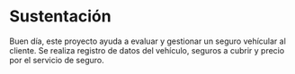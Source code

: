 # Sustentación 

Buen día, este proyecto ayuda a evaluar y gestionar un seguro vehícular al cliente.
Se realiza registro de datos del vehículo, seguros a cubrir y precio por el servicio de seguro.


